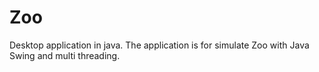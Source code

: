# Zoo
Desktop application in java.
The application is for simulate Zoo with Java Swing and multi threading.
